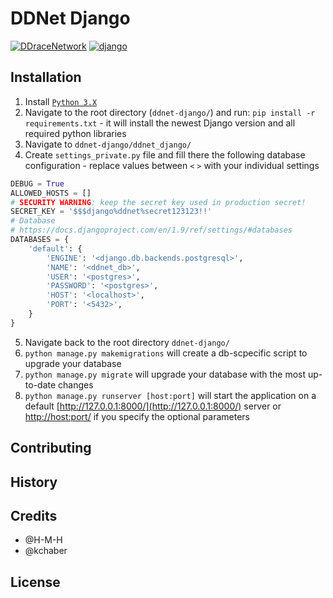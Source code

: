 # DDNet Django

[![DDraceNetwork](https://ddnet.tw/ddnet-small.png)](https://ddnet.tw)
[![django](http://www.dreamincode.net/forums/uploads/monthly_10_2014/post-659421-141328499356.png)](https://www.djangoproject.com/)

## Installation

1. Install [`Python 3.X`](https://www.python.org/downloads/)
2. Navigate to the root directory (`ddnet-django/`) and run: `pip install -r requirements.txt` - it will install the newest Django 
version and all required python libraries
3. Navigate to `ddnet-django/ddnet_django/`
4. Create `settings_private.py` file and fill there the following database configuration - replace values between `<` `>` with your individual settings

```python
DEBUG = True
ALLOWED_HOSTS = []
# SECURITY WARNING: keep the secret key used in production secret!
SECRET_KEY = '$$$django%ddnet%secret123123!!'
# Database
# https://docs.djangoproject.com/en/1.9/ref/settings/#databases
DATABASES = {
    'default': {
        'ENGINE': '<django.db.backends.postgresql>',
        'NAME': '<ddnet_db>',
        'USER': '<postgres>',
        'PASSWORD': '<postgres>',
        'HOST': '<localhost>',
        'PORT': '<5432>',
    }
}
```
5. Navigate back to the root directory `ddnet-django/`
4. `python manage.py makemigrations` will create a db-scpecific script to upgrade your database
5. `python manage.py migrate` will upgrade your database with the most up-to-date changes
6. `python manage.py runserver [host:port]` will start the application on a default [http://127.0.0.1:8000/](http://127.0.0.1:8000/) server or [http://host:port/](http://host:port/) if you specify the optional parameters


## Contributing


## History


## Credits
- @H-M-H
- @kchaber

## License